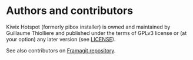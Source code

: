# Authors and contributors

Kiwix Hotspot (formerly pibox installer) is owned and maintained by Guillaume Thiolliere
and published under the terms of GPLv3 license or (at your option) any later version
(see [LICENSE](https://framagit.org/ideascube/pibox-installer/blob/master/LICENSE)).

See also contributors on [Framagit repository](https://framagit.org/ideascube/pibox-installer/graphs/master).
